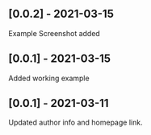 ## [0.0.2] - 2021-03-15

Example Screenshot added

## [0.0.1] - 2021-03-15

Added working example


## [0.0.1] - 2021-03-11

Updated author info and homepage link.
